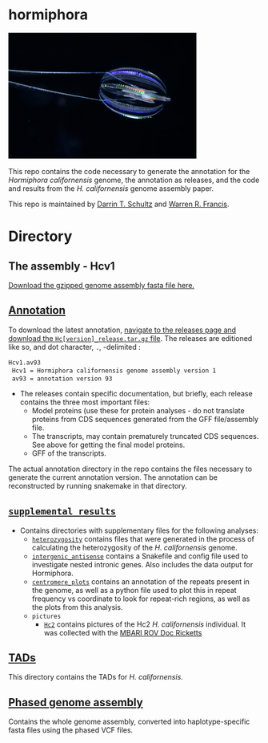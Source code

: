 # hormiphora

![hormiphora image](supplemental_results/pictures/Misc/Horm_0720_small.JPG)

This repo contains the code necessary to generate the annotation for the _Hormiphora californensis_ genome, the annotation as releases, and the code and results from the _H. californensis_ genome assembly paper.

This repo is maintained by [Darrin T. Schultz](https://github.com/conchoecia) and [Warren R. Francis](https://github.com/wrf).

# Directory

## The assembly - Hcv1

[Download the gzipped genome assembly fasta file here.](https://github.com/conchoecia/hormiphora/blob/master/annotation/raw_files/UCSC_Hcal_v1.fa.gz)

## [Annotation](https://github.com/conchoecia/hormiphora/tree/master/annotation)

To download the latest annotation, [navigate to the releases page and download the `Hc[version]_release.tar.gz` file](https://github.com/conchoecia/hormiphora/releases). The releases are editioned like so, and dot character, `.`, -delimited :

```
Hcv1.av93
 Hcv1 = Hormiphora californensis genome assembly version 1
 av93 = annotation version 93
```

- The releases contain specific documentation, but briefly, each release contains the three most important files:
  - Model proteins (use these for protein analyses - do not translate proteins from CDS sequences generated from the GFF file/assembly file.
  - The transcripts, may contain prematurely truncated CDS sequences. See above for getting the final model proteins.
  - GFF of the transcripts.

The actual annotation directory in the repo contains the files necessary to generate the current annotation version. The annotation can be reconstructed by running snakemake in that directory.

## [`supplemental_results`](https://github.com/conchoecia/hormiphora/tree/master/supplemental_results)

- Contains directories with supplementary files for the following analyses:
  - [`heterozygosity`](https://github.com/conchoecia/hormiphora/tree/master/supplemental_results/heterozygosity) contains files that were generated in the process of calculating the heterozygosity of the _H. californensis_ genome.
  - [`intergenic_antisense`](https://github.com/conchoecia/hormiphora/tree/master/supplemental_results/intergenic_antisense) contains a Snakefile and config file used to investigate nested intronic genes. Also includes the data output for Hormiphora.
  - [`centromere_plots`](https://github.com/conchoecia/hormiphora/tree/master/supplemental_results/centrometere_plots) contains an annotation of the repeats present in the genome, as well as a python file used to plot this in repeat frequency vs coordinate to look for repeat-rich regions, as well as the plots from this analysis.
  - `pictures`
    - [`Hc2`](https://github.com/conchoecia/hormiphora/tree/master/supplemental_results/pictures/Hc2) contains pictures of the Hc2 _H. californensis_ individual. It was collected with the [MBARI ROV Doc Ricketts](https://www.mbari.org/at-sea/vehicles/remotely-operated-vehicles/rov-doc-ricketts/)

## [TADs](https://github.com/conchoecia/hormiphora/tree/master/TADs)

This directory contains the TADs for _H. californensis_.

## [Phased genome assembly](https://github.com/conchoecia/hormiphora/tree/master/phased_genome_assembly)

Contains the whole genome assembly, converted into haplotype-specific fasta files using the phased VCF files.


